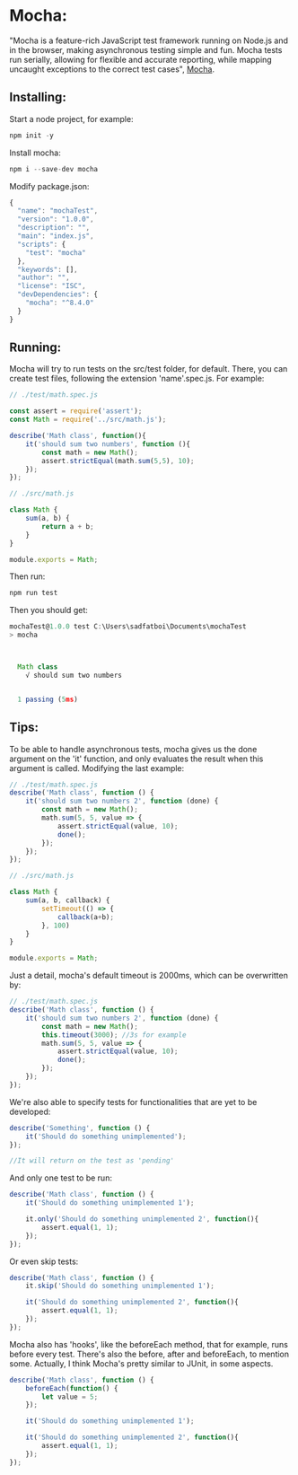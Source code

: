 # Mocha:

"Mocha is a feature-rich JavaScript test framework running on Node.js and in the browser, making asynchronous testing simple and fun. Mocha tests run serially, allowing for flexible and accurate reporting, while mapping uncaught exceptions to the correct test cases", [Mocha](https://mochajs.org/https://mochajs.org/).

## Installing:

Start a node project, for example:

```javascript
npm init -y
```

Install mocha:

```javascript
npm i --save-dev mocha
```

Modify package.json:

```javascript
{
  "name": "mochaTest",
  "version": "1.0.0",
  "description": "",
  "main": "index.js",
  "scripts": {
    "test": "mocha"
  },
  "keywords": [],
  "author": "",
  "license": "ISC",
  "devDependencies": {
    "mocha": "^8.4.0"
  }
}

```

## Running:

Mocha will try to run tests on the src/test folder, for default. There, you can create test files, following the extension 'name'.spec.js. For example:

```javascript
// ./test/math.spec.js

const assert = require('assert');
const Math = require('../src/math.js');

describe('Math class', function(){
    it('should sum two numbers', function (){
        const math = new Math();
        assert.strictEqual(math.sum(5,5), 10);
    });
});

// ./src/math.js

class Math {
    sum(a, b) {
        return a + b;
    }
}

module.exports = Math;
```

Then run:

```javascript
npm run test
```

Then you should get:

```javascript
mochaTest@1.0.0 test C:\Users\sadfatboi\Documents\mochaTest     
> mocha



  Math class
    √ should sum two numbers


  1 passing (5ms)
```

## Tips:

To be able to handle asynchronous tests, mocha gives us the done argument on the 'it' function, and only evaluates the result when this argument is called. Modifying the last example:

```javascript
// ./test/math.spec.js
describe('Math class', function () {
    it('should sum two numbers 2', function (done) {
        const math = new Math();
        math.sum(5, 5, value => {
            assert.strictEqual(value, 10);
            done();
        });
    });
});

// ./src/math.js

class Math {
    sum(a, b, callback) {
        setTimeout(() => {
            callback(a+b);
        }, 100)
    }
}

module.exports = Math;
```

Just a detail, mocha's default timeout is 2000ms, which can be overwritten by:

```javascript
// ./test/math.spec.js
describe('Math class', function () {
    it('should sum two numbers 2', function (done) {
        const math = new Math();
        this.timeout(3000); //3s for example
        math.sum(5, 5, value => {
            assert.strictEqual(value, 10);
            done();
        });
    });
});
```

We're also able to specify tests for functionalities that are yet to be developed:

```javascript
describe('Something', function () {
    it('Should do something unimplemented');
});

//It will return on the test as 'pending'
```

And only one test to be run:

```javascript
describe('Math class', function () {
    it('Should do something unimplemented 1');

    it.only('Should do something unimplemented 2', function(){
        assert.equal(1, 1);
    });
});
```

Or even skip tests:

```javascript
describe('Math class', function () {
    it.skip('Should do something unimplemented 1');

    it('Should do something unimplemented 2', function(){
        assert.equal(1, 1);
    });
});
```

Mocha also has 'hooks', like the beforeEach method, that for example, runs before every test. There's also the before, after and beforeEach, to mention some. Actually, I think Mocha's pretty similar to JUnit, in some aspects.

```javascript
describe('Math class', function () {
    beforeEach(function() {
        let value = 5;
    });

    it('Should do something unimplemented 1');

    it('Should do something unimplemented 2', function(){
        assert.equal(1, 1);
    });
});
```